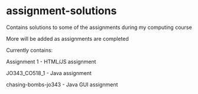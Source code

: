 # assignment-solutions
Contains solutions to some of the assignments during my computing course

More will be added as assignments are completed

Currently contains:

Assignment 1 - HTML/JS assignment

JO343_CO518_1 - Java assignment

chasing-bombs-jo343 - Java GUI assignment
